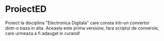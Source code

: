 # ProiectED
Proiect la disciplina "Electronica Digitala" care consta intr-un convertor dintr-o baza in alta. Aceasta este prima versiune, fara scriptul de conversie, care urmeaza a fi adaugat in curand!
